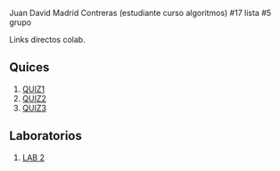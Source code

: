 Juan David Madrid Contreras (estudiante curso algoritmos)   #17 lista #5 grupo

Links directos colab.

## Quices
1. [QUIZ1](https://colab.research.google.com/drive/1_dbAfmQx8qItIKcR-akDUCfhSbrNxQji?usp=sharing)
2. [QUIZ2](https://colab.research.google.com/drive/1-psIytVRn2OGWN5zj96wdqMkvrSUUX81?usp=sharing)
3. [QUIZ3](https://colab.research.google.com/drive/1-psIytVRn2OGWN5zj96wdqMkvrSUUX81?usp=sharing)
## Laboratorios
1. [LAB 2](https://colab.research.google.com/drive/1YODxa1fyugYVuv_2gS7BA-IciaCu4fBM?usp=sharing)
